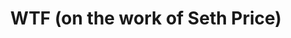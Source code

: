 ---
ee_id_thing: '4358'
site: '1'
type: '2'
inv_num: 2016-060
add_credit:
url: 2016-060-wtf
title: WTF (on the work of Seth Price)
year: '2016'
display_year: '2016'
medium: Essay
dims:
pitch: 'Short essay on Seth Prices wrk, published in Seth Price: Social Synthetic
  :)'
ps:
live_url:
youtube:
related_code:
imgs: WTF-2016-060-database-ih--IjMz.jpg
subheading:
download: wtf-2016-060-digital-master-ih.pdf
commission:
related:
layout: things-i-made
---